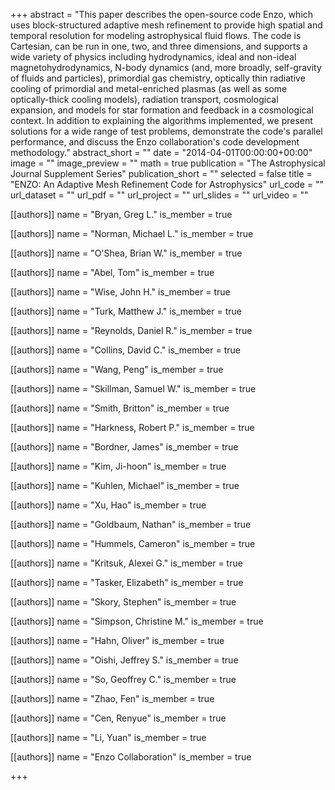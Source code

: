 +++
abstract = "This paper describes the open-source code Enzo, which uses block-structured adaptive mesh refinement to provide high spatial and temporal resolution for modeling astrophysical fluid flows. The code is Cartesian, can be run in one, two, and three dimensions, and supports a wide variety of physics including hydrodynamics, ideal and non-ideal magnetohydrodynamics, N-body dynamics (and, more broadly, self-gravity of fluids and particles), primordial gas chemistry, optically thin radiative cooling of primordial and metal-enriched plasmas (as well as some optically-thick cooling models), radiation transport, cosmological expansion, and models for star formation and feedback in a cosmological context. In addition to explaining the algorithms implemented, we present solutions for a wide range of test problems, demonstrate the code's parallel performance, and discuss the Enzo collaboration's code development methodology."
abstract_short = ""
date = "2014-04-01T00:00:00+00:00"
image = ""
image_preview = ""
math = true
publication = "The Astrophysical Journal Supplement Series"
publication_short = ""
selected = false
title = "ENZO: An Adaptive Mesh Refinement Code for Astrophysics"
url_code = ""
url_dataset = ""
url_pdf = ""
url_project = ""
url_slides = ""
url_video = ""



[[authors]]
    name = "Bryan, Greg L."
    is_member = true


[[authors]]
    name = "Norman, Michael L."
    is_member = true


[[authors]]
    name = "O'Shea, Brian W."
    is_member = true


[[authors]]
    name = "Abel, Tom"
    is_member = true


[[authors]]
    name = "Wise, John H."
    is_member = true


[[authors]]
    name = "Turk, Matthew J."
    is_member = true


[[authors]]
    name = "Reynolds, Daniel R."
    is_member = true


[[authors]]
    name = "Collins, David C."
    is_member = true


[[authors]]
    name = "Wang, Peng"
    is_member = true


[[authors]]
    name = "Skillman, Samuel W."
    is_member = true


[[authors]]
    name = "Smith, Britton"
    is_member = true


[[authors]]
    name = "Harkness, Robert P."
    is_member = true


[[authors]]
    name = "Bordner, James"
    is_member = true


[[authors]]
    name = "Kim, Ji-hoon"
    is_member = true


[[authors]]
    name = "Kuhlen, Michael"
    is_member = true


[[authors]]
    name = "Xu, Hao"
    is_member = true


[[authors]]
    name = "Goldbaum, Nathan"
    is_member = true


[[authors]]
    name = "Hummels, Cameron"
    is_member = true


[[authors]]
    name = "Kritsuk, Alexei G."
    is_member = true


[[authors]]
    name = "Tasker, Elizabeth"
    is_member = true


[[authors]]
    name = "Skory, Stephen"
    is_member = true


[[authors]]
    name = "Simpson, Christine M."
    is_member = true


[[authors]]
    name = "Hahn, Oliver"
    is_member = true


[[authors]]
    name = "Oishi, Jeffrey S."
    is_member = true


[[authors]]
    name = "So, Geoffrey C."
    is_member = true


[[authors]]
    name = "Zhao, Fen"
    is_member = true


[[authors]]
    name = "Cen, Renyue"
    is_member = true


[[authors]]
    name = "Li, Yuan"
    is_member = true


[[authors]]
    name = "Enzo Collaboration"
    is_member = true

+++
 